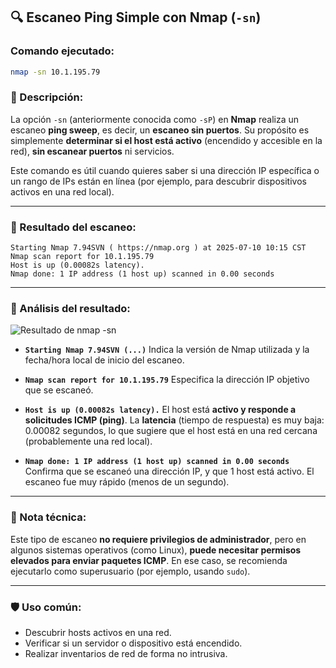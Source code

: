 ## 🔍 Escaneo Ping Simple con Nmap (`-sn`)

### Comando ejecutado:

```bash
nmap -sn 10.1.195.79
```

### 📖 Descripción:

La opción `-sn` (anteriormente conocida como `-sP`) en **Nmap** realiza un escaneo **ping sweep**, es decir, un **escaneo sin puertos**. Su propósito es simplemente **determinar si el host está activo** (encendido y accesible en la red), **sin escanear puertos** ni servicios.

Este comando es útil cuando quieres saber si una dirección IP específica o un rango de IPs están en línea (por ejemplo, para descubrir dispositivos activos en una red local).

---

### 🧾 Resultado del escaneo:

```
Starting Nmap 7.94SVN ( https://nmap.org ) at 2025-07-10 10:15 CST
Nmap scan report for 10.1.195.79
Host is up (0.00082s latency).
Nmap done: 1 IP address (1 host up) scanned in 0.00 seconds
```

---

### 📌 Análisis del resultado:

![Resultado de nmap -sn](NMAP/Imagenes/nmap_sn_result.png)


* **`Starting Nmap 7.94SVN (...)`**
  Indica la versión de Nmap utilizada y la fecha/hora local de inicio del escaneo.

* **`Nmap scan report for 10.1.195.79`**
  Especifica la dirección IP objetivo que se escaneó.

* **`Host is up (0.00082s latency).`**
  El host está **activo y responde a solicitudes ICMP (ping)**.
  La **latencia** (tiempo de respuesta) es muy baja: 0.00082 segundos, lo que sugiere que el host está en una red cercana (probablemente una red local).

* **`Nmap done: 1 IP address (1 host up) scanned in 0.00 seconds`**
  Confirma que se escaneó una dirección IP, y que 1 host está activo. El escaneo fue muy rápido (menos de un segundo).

---

### 🧠 Nota técnica:

Este tipo de escaneo **no requiere privilegios de administrador**, pero en algunos sistemas operativos (como Linux), **puede necesitar permisos elevados para enviar paquetes ICMP**. En ese caso, se recomienda ejecutarlo como superusuario (por ejemplo, usando `sudo`).

---

### 🛡️ Uso común:

* Descubrir hosts activos en una red.
* Verificar si un servidor o dispositivo está encendido.
* Realizar inventarios de red de forma no intrusiva.
